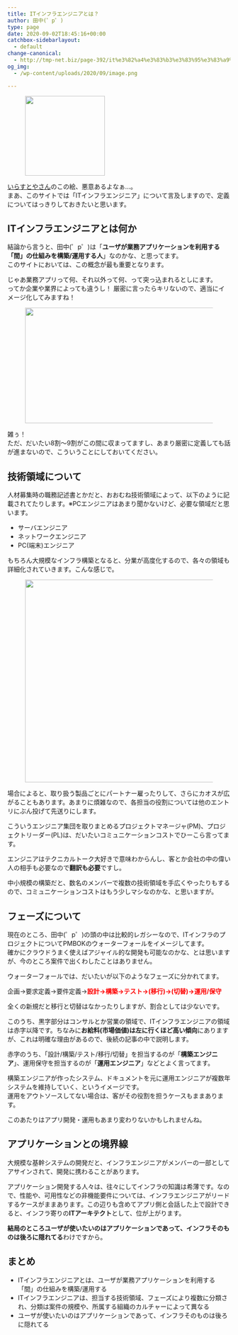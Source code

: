 ```yaml
---
title: ITインフラエンジニアとは？
author: 田中(゜p゜)
type: page
date: 2020-09-02T18:45:16+00:00
catchbox-sidebarlayout:
  - default
change-canonical:
  - http://tmp-net.biz/page-392/it%e3%82%a4%e3%83%b3%e3%83%95%e3%83%a9%e3%82%a8%e3%83%b3%e3%82%b8%e3%83%8b%e3%82%a2%e3%81%ae%e5%ae%9a%e7%be%a9/
og_img:
  - /wp-content/uploads/2020/09/image.png

---
```

<div class="wp-block-image">
  <figure class="aligncenter size-large"><img loading="lazy" width="180" height="180" src="/wp-content/uploads/2020/09/job_it_dokata-1.png" alt="" class="wp-image-543" srcset="https://tmp-net.biz/wp-content/uploads/2020/09/job_it_dokata-1.png 180w, https://tmp-net.biz/wp-content/uploads/2020/09/job_it_dokata-1-150x150.png 150w" sizes="(max-width: 180px) 100vw, 180px" /></figure>
</div>

<a rel="noreferrer noopener" href="https://www.irasutoya.com/" target="_blank">いらすとやさん</a>のこの絵、悪意あるよなぁ…。  
まあ、このサイトでは「ITインフラエンジニア」について言及しますので、定義についてはっきりしておきたいと思います。

## ITインフラエンジニアとは何か

結論から言うと、田中(゜p゜)は「**ユーザが業務アプリケーションを利用する「間」の仕組みを構築/運用する人**」なのかな、と思ってます。  
このサイトにおいては、この概念が最も重要となります。  
  
じゃあ業務アプリって何、それ以外って何、って突っ込まれるとしにます。  
ってか企業や業界によっても違うし！ 厳密に言ったらキリないので、適当にイメージ化してみますね！

<div class="wp-block-image">
  <figure class="aligncenter size-large"><img loading="lazy" width="717" height="261" src="/wp-content/uploads/2020/09/image.png" alt="" class="wp-image-191" srcset="https://tmp-net.biz/wp-content/uploads/2020/09/image.png 717w, https://tmp-net.biz/wp-content/uploads/2020/09/image-300x109.png 300w" sizes="(max-width: 717px) 100vw, 717px" /></figure>
</div>

雑ぅ！  
ただ、だいたい8割～9割がこの間に収まってますし、あまり厳密に定義しても話が進まないので、こういうことにしておいてください。

## 技術領域について

人材募集時の職務記述書とかだと、おおむね技術領域によって、以下のように記載されてたりします。※PCエンジニアはあまり聞かないけど、必要な領域だと思います。

  * サーバエンジニア
  * ネットワークエンジニア
  * PC(端末)エンジニア

もちろん大規模なインフラ構築となると、分業が高度化するので、各々の領域も詳細化されていきます。こんな感じで。<figure class="wp-block-image size-large">

<img loading="lazy" width="715" height="458" src="/wp-content/uploads/2020/09/image-2.png" alt="" class="wp-image-195" srcset="https://tmp-net.biz/wp-content/uploads/2020/09/image-2.png 715w, https://tmp-net.biz/wp-content/uploads/2020/09/image-2-300x192.png 300w" sizes="(max-width: 715px) 100vw, 715px" /> </figure> 

場合によると、取り扱う製品ごとにパートナー雇ったりして、さらにカオスが広がることもあります。あまりに煩雑なので、各担当の役割については他のエントリにぶん投げて先送りにします。  
  
こういうエンジニア集団を取りまとめるプロジェクトマネージャ(PM)、プロジェクトリーダー(PL)は、だいたいコミュニケーションコストでひーこら言ってます。  
  
エンジニアはテクニカルトーク大好きで意味わからんし、客とか会社の中の偉い人の相手も必要なので**翻訳も必要**ですし。  
  
中小規模の構築だと、数名のメンバーで複数の技術領域を手広くやったりもするので、コミュニケーションコストはもう少しマシなのかな、と思いますが。

## フェーズについて

現在のところ、田中(゜p゜)の頭の中は比較的レガシーなので、ITインフラのプロジェクトについてPMBOKのウォーターフォールをイメージしてます。  
確かにクラウドうまく使えばアジャイル的な開発も可能なのかな、とは思いますが、今のところ案件で出くわしたことはありません。  
  
ウォーターフォールでは、だいたいが以下のようなフェーズに分かれてます。  
  
企画→要求定義→要件定義→<span style="color:#ff0000" class="has-inline-color"><strong>設計→構築→テスト→(移行)→(切替)→運用/保守</strong></span>  
  
全くの新規だと移行と切替はなかったりしますが、割合としては少ないです。  
  
このうち、黒字部分はコンサルとか営業の領域で、ITインフラエンジニアの領域は赤字以降です。ちなみに**お給料(市場価値)は左に行くほど高い傾向**にありますが、これは明確な理由があるので、後続の記事の中で説明します。  
  
赤字のうち、「設計/構築/テスト/移行/切替」を担当するのが「**構築エンジニア**」、運用保守を担当するのが「**運用エンジニア**」などとよく言ってます。  
  
構築エンジニアが作ったシステム、ドキュメントを元に運用エンジニアが複数年システムを維持していく、というイメージです。  
運用をアウトソースしてない場合は、客がその役割を担うケースもままあります。  
  
このあたりはアプリ開発・運用もあまり変わりないかもしれませんね。

## アプリケーションとの境界線

大規模な基幹システムの開発だと、インフラエンジニアがメンバーの一部としてアサインされて、開発に携わることがあります。  
  
アプリケーション開発する人々は、往々にしてインフラの知識は希薄です。なので、性能や、可用性などの非機能要件については、インフラエンジニアがリードするケースがままあります。この辺りも含めてアプリ側と会話した上で設計できると、インフラ寄りの**ITアーキテクト**として、位が上がります。  
  
**結局のところユーザが使いたいのはアプリケーションであって、インフラそのものは後ろに隠れてる**わけですから。

## まとめ

  * ITインフラエンジニアとは、ユーザが業務アプリケーションを利用する「間」の仕組みを構築/運用する
  * ITインフラエンジニアは、担当する技術領域、フェーズにより複数に分類され、分類は案件の規模や、所属する組織のカルチャーによって異なる
  * ユーザが使いたいのはアプリケーションであって、インフラそのものは後ろに隠れてる